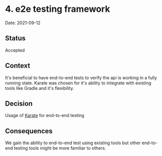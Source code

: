 # 4. e2e testing framework

Date: 2021-09-12

## Status

Accepted

## Context

It's beneficial to have end-to-end tests to verify the api is working in a fully running state. Karate was chosen for it's ability to integrate with existing tools like Gradle and it's flexibility. 

## Decision

Usage of [Karate](https://github.com/intuit/karate) for end-to-end testing 

## Consequences

We gain the ability to end-to-end test using existing tools but other end-to-end testing tools might be more familiar to others.

